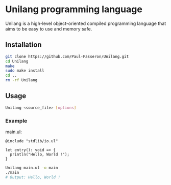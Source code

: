 # Unilang programming language

Unilang is a high-level object-oriented compiled programming language that aims to be easy to use and memory safe.

## Installation
```bash
git clone https://github.com/Paul-Passeron/Unilang.git
cd Unilang
make
sudo make install
cd ..
rm -rf Unilang
```

## Usage
```bash
Unilang <source_file> [options]
```

### Example
main.ul:
```
@include "stdlib/io.ul"

let entry(): void => {
  println("Hello, World !");
}
```

```bash
Unilang main.ul -o main
./main
# Output: Hello, World !
```